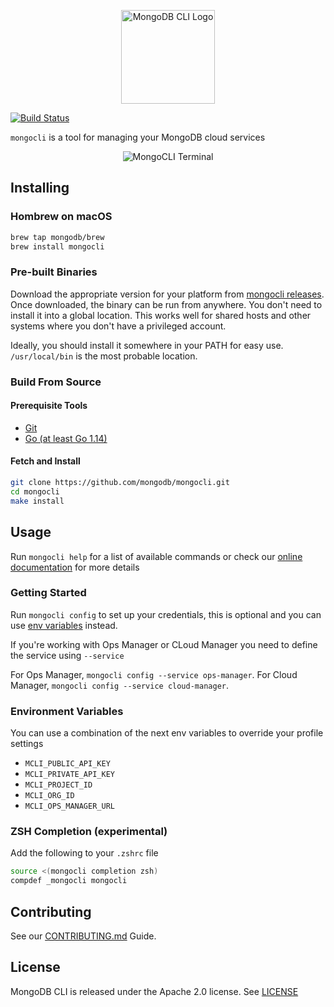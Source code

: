<p align="center">
  <img width="150" height="150" src="https://raw.github.com/mongodb/mongocli/master/mongocli.png" alt="MongoDB CLI Logo">
</p>


[![Build Status](https://cloud.drone.io/api/badges/mongodb/mongocli/status.svg)](https://cloud.drone.io/mongodb/mongocli)

`mongocli` is a tool for managing your MongoDB cloud services

<p align="center">
  <img src="https://user-images.githubusercontent.com/461027/78688122-d3d83b80-78ec-11ea-84f9-06a24ed7f75a.png" alt="MongoCLI Terminal">
</p>

## Installing

### Hombrew on macOS

```bash
brew tap mongodb/brew
brew install mongocli
```

### Pre-built Binaries
Download the appropriate version for your platform from [mongocli releases](https://github.com/mongodb/mongocli/releases). 
Once downloaded, the binary can be run from anywhere.
You don't need to install it into a global location. 
This works well for shared hosts and other systems where you don't have a privileged account.

Ideally, you should install it somewhere in your PATH for easy use. `/usr/local/bin` is the most probable location.

### Build From Source 

#### Prerequisite Tools 
- [Git](https://git-scm.com/)
- [Go (at least Go 1.14)](https://golang.org/dl/)

#### Fetch and Install

```bash
git clone https://github.com/mongodb/mongocli.git
cd mongocli
make install
```

## Usage

Run `mongocli help` for a list of available commands
or check our [online documentation](https://docs.mongodb.com/mongocli/master/) for more details

### Getting Started

Run `mongocli config` to set up your credentials, 
this is optional and you can use [env variables](#environment-variables) instead.

If you're working with Ops Manager or CLoud Manager you need to define the service using `--service`

For Ops Manager, `mongocli config --service ops-manager`.
For Cloud Manager, `mongocli config --service cloud-manager`.  

### Environment Variables

You can use a combination of the next env variables to override your profile settings

- `MCLI_PUBLIC_API_KEY`
- `MCLI_PRIVATE_API_KEY`
- `MCLI_PROJECT_ID`
- `MCLI_ORG_ID`
- `MCLI_OPS_MANAGER_URL`

### ZSH Completion (experimental)
Add the following to your `.zshrc` file

```bash
source <(mongocli completion zsh)
compdef _mongocli mongocli
```

## Contributing

See our [CONTRIBUTING.md](CONTRIBUTING.md) Guide.

## License

MongoDB CLI is released under the Apache 2.0 license. See [LICENSE](LICENSE)

